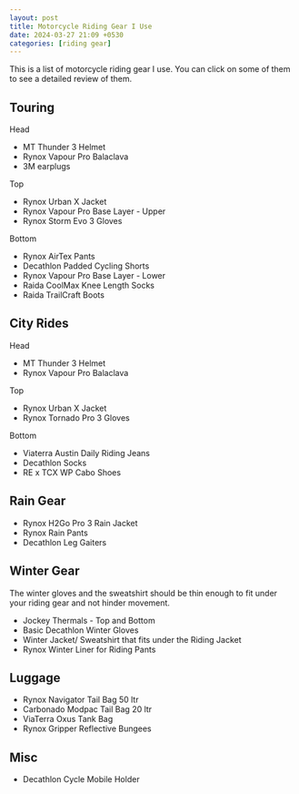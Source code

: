 ```yaml
---
layout: post
title: Motorcycle Riding Gear I Use
date: 2024-03-27 21:09 +0530
categories: [riding gear]
---
```


This is a list of motorcycle riding gear I use. You can click on some of them to see a detailed review of them.

## Touring

Head
<ul>
<li>MT Thunder 3 Helmet</li>
<li>Rynox Vapour Pro Balaclava</li>
<li>3M earplugs</li>
</ul>

Top
<ul>
<li>Rynox Urban X Jacket</li>
<li>Rynox Vapour Pro Base Layer - Upper</li>
<li>Rynox Storm Evo 3 Gloves</li>
</ul>

Bottom
<ul>
<li>Rynox AirTex Pants</li>
<li>Decathlon Padded Cycling Shorts</li>
<li>Rynox Vapour Pro Base Layer - Lower</li>
<li>Raida CoolMax Knee Length Socks</li>
<li>Raida TrailCraft Boots</li>
</ul>

## City Rides

Head

<ul>
<li>MT Thunder 3 Helmet</li>
<li>Rynox Vapour Pro Balaclava</li>
</ul>

Top

<ul>
<li>Rynox Urban X Jacket</li>
<li>Rynox Tornado Pro 3 Gloves</li>
</ul>

Bottom

<ul>
<li>Viaterra Austin Daily Riding Jeans</li>
<li>Decathlon Socks</li>
<li>RE x TCX WP Cabo Shoes</li>
</ul>

## Rain Gear

<ul>
<li>Rynox H2Go Pro 3 Rain Jacket</li>
<li>Rynox Rain Pants</li>
<li>Decathlon Leg Gaiters</li>
</ul>

## Winter Gear

The winter gloves and the sweatshirt should be thin enough to fit under your riding gear and not hinder movement.
<ul>
<li>Jockey Thermals - Top and Bottom</li>
<li>Basic Decathlon Winter Gloves</li>
<li>Winter Jacket/ Sweatshirt that fits under the Riding Jacket</li>
<li>Rynox Winter Liner for Riding Pants</li>
</ul>

## Luggage

<ul>
<li>Rynox Navigator Tail Bag 50 ltr</li>
<li>Carbonado Modpac Tail Bag 20 ltr</li>
<li>ViaTerra Oxus Tank Bag</li>
<li>Rynox Gripper Reflective Bungees</li>
</ul>

## Misc

<ul>
<li>Decathlon Cycle Mobile Holder</li>
</ul>

